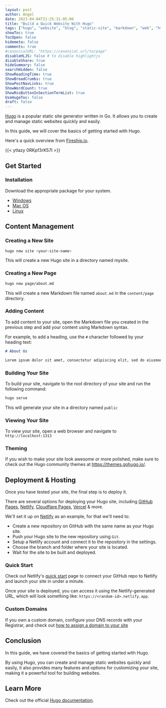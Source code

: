```yaml
---
layout: post
author: Angel
date: 2023-04-04T21:25:31-05:00
title: "Build a Quick Website With Hugo"
tags: ["hugo", "website", "blog", "static-site", "markdown", "web", "html", "javascript", "css"]
showToc: true
TocOpen: false
hidemeta: false
comments: true
#canonicalURL: "https://canonical.url/to/page"
disableHLJS: false # to disable highlightjs
disableShare: true
hideSummary: false
searchHidden: false
ShowReadingTime: true
ShowBreadCrumbs: true
ShowPostNavLinks: true
ShowWordCount: true
ShowRssButtonInSectionTermList: true
UseHugoToc: false
draft: false
---
```


[Hugo](https://gohugo.io/) is a popular static site generator written in Go. It allows you to create and manage static websites quickly and easily. 

In this guide, we will cover the basics of getting started with Hugo.

Here's a quick overview from [Fireship.io](https://fireship.io/).

{{< ytlazy 0RKpf3rK57I >}}

## Get Started

### Installation

Download the appropriate package for your system.

- [Windows](https://gohugo.io/installation/windows/#prebuilt-binaries)
- [Mac OS](https://gohugo.io/installation/macos/#package-managers)
- [Linux](https://gohugo.io/installation/linux/#repository-packages)

## Content Management

### Creating a New Site

```bash
hugo new site <your-site-name>
```

This will create a new Hugo site in a directory named mysite.

### Creating a New Page

```bash
hugo new page/about.md
```

This will create a new Markdown file named `about.md` in the `content/page` directory.

### Adding Content

To add content to your site, open the Markdown file you created in the previous step and add your content using Markdown syntax.

For example, to add a heading, use the `#` character followed by your heading text:

```md
# About Us

Lorem ipsum dolor sit amet, consectetur adipiscing elit, sed do eiusmod tempor incididunt ut labore et dolore magna aliqua.
```

### Building Your Site

To build your site, navigate to the root directory of your site and run the following command:

```bash
hugo serve
```

This will generate your site in a directory named `public`

### Viewing Your Site

To view your site, open a web browser and navigate to `http://localhost:1313`

### Theming

If you wish to make your site look awesome or more polished, make sure to check out the Hugo community themes at https://themes.gohugo.io/.

## Deployment & Hosting

Once you have tested your site, the final step is to deploy it. 

There are several options for deploying your Hugo site, including [GitHub Pages](https://pages.github.com/), [Netlify](https://www.netlify.com/), [Cloudflare Pages](https://pages.cloudflare.com/), [Vercel](https://vercel.com/) & more.

We'll set it up on [Netlify](https://www.netlify.com/) as an example, for that we'll need to:

- Create a new repository on GitHub with the same name as your Hugo site.
- Push your Hugo site to the new repository using `Git`.
- Setup a Netlify account and connect it to the repository in the settings.
- Choose the branch and folder where your site is located.
- Wait for the site to be built and deployed.

### Quick Start

Check out Netlify's [quick start](https://app.netlify.com/start/deploy?repository=https://github.com/netlify/netlify-feature-tour) page to connect your GitHub repo to Netlify and launch your site in under a minute.

Once your site is deployed, you can access it using the Netlify-generated URL, which will look something like: `https://<random-id>.netlify.app`.

### Custom Domains

If you own a custom domain, configure your DNS records with your Registrar, and check out [how to assign a domain to your site](https://docs.netlify.com/domains-https/custom-domains/#assign-a-domain-to-a-site)

## Conclusion

In this guide, we have covered the basics of getting started with Hugo. 

By using Hugo, you can create and manage static websites quickly and easily, it also provides many features and options for customizing your site, making it a powerful tool for building websites.

## Learn More

Check out the official [Hugo documentation](https://gohugo.io/documentation/).